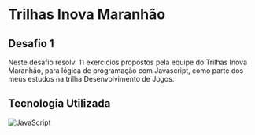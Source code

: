 ﻿# Trilhas Inova Maranhão

## Desafio 1

Neste desafio resolvi 11 exercícios propostos pela equipe do Trilhas Inova Maranhão, para lógica de programação com Javascript, como parte dos meus estudos na trilha Desenvolvimento de Jogos.

## Tecnologia Utilizada
![JavaScript](https://a11ybadges.com/badge?logo=javascript)
